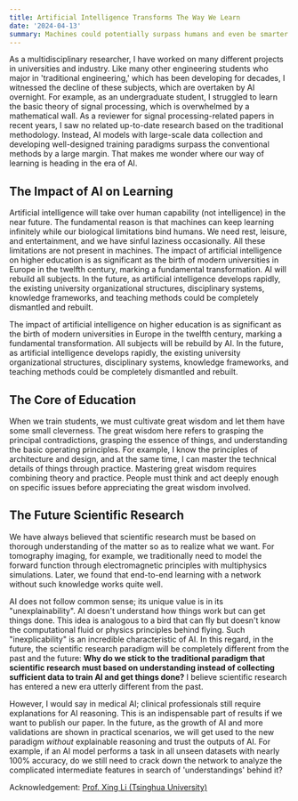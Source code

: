 ```yaml
---
title: Artificial Intelligence Transforms The Way We Learn 
date: '2024-04-13'
summary: Machines could potentially surpass humans and even be smarter than us. The learning ability of human beings is limited by biology's upper bound, whereas artificial intelligence can learn infinitely.
---
```


As a multidisciplinary researcher, I have worked on many different projects in universities and industry. Like many other engineering students who major in 'traditional engineering,' which has been developing for decades, I witnessed the decline of these subjects, which are overtaken by AI overnight. For example, as an undergraduate student, I struggled to learn the basic theory of signal processing, which is overwhelmed by a mathematical wall. As a reviewer for signal processing-related papers in recent years, I saw no related up-to-date research based on the traditional methodology. Instead, AI models with large-scale data collection and developing well-designed training paradigms surpass the conventional methods by a large margin. That makes me wonder where our way of learning is heading in the era of AI.

## The Impact of AI on Learning

Artificial intelligence will take over human capability (not intelligence) in the near future. The fundamental reason is that machines can keep learning infinitely while our biological limitations bind humans. We need rest, leisure, and entertainment, and we have sinful laziness occasionally. All these limitations are not present in machines. The impact of artificial intelligence on higher education is as significant as the birth of modern universities in Europe in the twelfth century, marking a fundamental transformation. AI will rebuild all subjects. In the future, as artificial intelligence develops rapidly, the existing university organizational structures, disciplinary systems, knowledge frameworks, and teaching methods could be completely dismantled and rebuilt.


The impact of artificial intelligence on higher education is as significant as the birth of modern universities in Europe in the twelfth century, marking a fundamental transformation. All subjects will be rebuild by AI. In the future, as artificial intelligence develops rapidly, the existing university organizational structures, disciplinary systems, knowledge frameworks, and teaching methods could be completely dismantled and rebuilt. 

## The Core of Education
When we train students, we must cultivate great wisdom and let them have some small cleverness. The great wisdom here refers to grasping the principal contradictions, grasping the essence of things, and understanding the basic operating principles. For example, I know the principles of architecture and design, and at the same time, I can master the technical details of things through practice. Mastering great wisdom requires combining theory and practice. People must think and act deeply enough on specific issues before appreciating the great wisdom involved.

## The Future Scientific Research

We have always believed that scientific research must be based on thorough understanding of the matter so as to realize what we want. For tomography imaging, for example, we traditionally need to model the forward function through electromagnetic principles with multiphysics simulations. Later, we found that end-to-end learning with a network without such knowledge works quite well. 

AI does not follow common sense; its unique value is in its "unexplainability". AI doesn't understand how things work but can get things done. This idea is analogous to a bird that can fly but doesn't know the computational fluid or physics principles behind flying. Such "inexplicability" is an incredible characteristic of AI. In this regard, in the future, the scientific research paradigm will be completely different from the past and the future: **Why do we stick to the traditional paradigm that scientific research must based on understanding instead of collecting sufficient data to train AI and get things done?** I believe scientific research has entered a new era utterly different from the past. 

However, I would say in medical AI; clinical professionals still require explanations for AI reasoning. This is an indispensable part of results if we want to publish our paper. In the future, as the growth of AI and more validations are shown in practical scenarios, we will get used to the new paradigm *without* explainable reasoning and trust the outputs of AI.
For example, if an AI model performs a task in all unseen datasets with nearly 100% accuracy, do we still need to crack down the network to analyze the complicated intermediate features in search of 'understandings' behind it?


Acknowledgement: [Prof. Xing Li (Tsinghua University)](https://news.eol.cn/xueshu/hui/202404/t20240410_2597821.shtml)